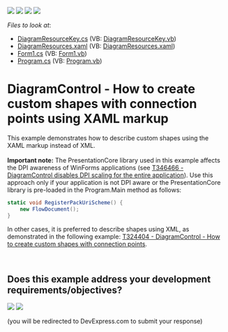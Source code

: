 <!-- default badges list -->
![](https://img.shields.io/endpoint?url=https://codecentral.devexpress.com/api/v1/VersionRange/128585339/24.2.1%2B)
[![](https://img.shields.io/badge/Open_in_DevExpress_Support_Center-FF7200?style=flat-square&logo=DevExpress&logoColor=white)](https://supportcenter.devexpress.com/ticket/details/T381372)
[![](https://img.shields.io/badge/📖_How_to_use_DevExpress_Examples-e9f6fc?style=flat-square)](https://docs.devexpress.com/GeneralInformation/403183)
[![](https://img.shields.io/badge/💬_Leave_Feedback-feecdd?style=flat-square)](#does-this-example-address-your-development-requirementsobjectives)
<!-- default badges end -->
<!-- default file list -->
*Files to look at*:

* [DiagramResourceKey.cs](./CS/XtraDiagram.CreateCustomShapesXaml/DiagramResourceKey.cs) (VB: [DiagramResourceKey.vb](./VB/XtraDiagram.CreateCustomShapesXaml/DiagramResourceKey.vb))
* [DiagramResources.xaml](./CS/XtraDiagram.CreateCustomShapesXaml/DiagramResources.xaml) (VB: [DiagramResources.xaml](./VB/XtraDiagram.CreateCustomShapesXaml/DiagramResources.xaml))
* [Form1.cs](./CS/XtraDiagram.CreateCustomShapesXaml/Form1.cs) (VB: [Form1.vb](./VB/XtraDiagram.CreateCustomShapesXaml/Form1.vb))
* [Program.cs](./CS/XtraDiagram.CreateCustomShapesXaml/Program.cs) (VB: [Program.vb](./VB/XtraDiagram.CreateCustomShapesXaml/Program.vb))
<!-- default file list end -->
# DiagramControl - How to create custom shapes with connection points using XAML markup


This example demonstrates how to describe custom shapes using the XAML markup instead of XML.<br><br><strong>Important note:</strong> The PresentationCore library used in this example affects the DPI awareness of WinForms applications (see <a href="https://www.devexpress.com/Support/Center/p/T346466">T346466 - DiagramControl disables DPI scaling for the entire application</a>). Use this approach only if your application is not DPI aware or the PresentationCore library is pre-loaded in the Program.Main method as follows:<br>


```cs
static void RegisterPackUriScheme() {
    new FlowDocument();
}
```


<p>In other cases, it is preferred to describe shapes using XML, as demonstrated in the following example: <a href="https://www.devexpress.com/Support/Center/p/T324404">T324404 - DiagramControl - How to create custom shapes with connection points</a>.</p>

<br/>


<!-- feedback -->
## Does this example address your development requirements/objectives?

[<img src="https://www.devexpress.com/support/examples/i/yes-button.svg"/>](https://www.devexpress.com/support/examples/survey.xml?utm_source=github&utm_campaign=diagramcontrol-how-to-create-custom-shapes-with-connection-points-using-xaml-markup-t381372&~~~was_helpful=yes) [<img src="https://www.devexpress.com/support/examples/i/no-button.svg"/>](https://www.devexpress.com/support/examples/survey.xml?utm_source=github&utm_campaign=diagramcontrol-how-to-create-custom-shapes-with-connection-points-using-xaml-markup-t381372&~~~was_helpful=no)

(you will be redirected to DevExpress.com to submit your response)
<!-- feedback end -->
